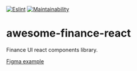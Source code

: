 [![Eslint](https://github.com/Sinoptik93/awesome-finance-react/workflows/eslint/badge.svg)](https://github.com/Sinoptik93/awesome-finance-react/actions)
[![Maintainability](https://api.codeclimate.com/v1/badges/0ef5a1dc43111cedb96d/maintainability)](https://codeclimate.com/github/Sinoptik93/awesome-finance-react/maintainability)

# awesome-finance-react
Finance UI react components library.

[Figma example](https://www.figma.com/file/PNdoW6HUmkfaTo0Kwj5yAJ/%F0%9F%93%88-Orion-Charts-UI-kit-(Community)?node-id=622%3A13501)
